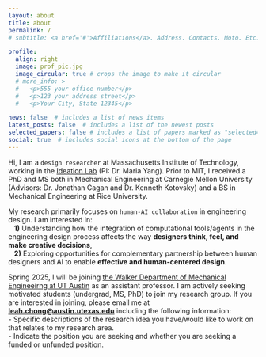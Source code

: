 ```yaml
---
layout: about
title: about
permalink: /
# subtitle: <a href='#'>Affiliations</a>. Address. Contacts. Moto. Etc.

profile:
  align: right
  image: prof_pic.jpg
  image_circular: true # crops the image to make it circular
  # more_info: >
  #   <p>555 your office number</p>
  #   <p>123 your address street</p>
  #   <p>Your City, State 12345</p>

news: false  # includes a list of news items
latest_posts: false  # includes a list of the newest posts
selected_papers: false # includes a list of papers marked as "selected={true}"
social: true  # includes social icons at the bottom of the page
---
```


Hi, I am a `design researcher` at Massachusetts Institute of Technology, working in the [Ideation Lab](http://ideation.mit.edu/) (PI: Dr. Maria Yang). Prior to MIT, I received a PhD and MS both in Mechanical Engineering at Carnegie Mellon University (Advisors: Dr. Jonathan Cagan and Dr. Kenneth Kotovsky) and a BS in Mechanical Engineering at Rice University.

My research primarily focuses on `human-AI collaboration` in engineering design. I am interested in: <br>&nbsp;&nbsp;&nbsp;**1)** Understanding how the integration of computational tools/agents in the engineering design process affects the way **designers think, feel, and make creative decisions**, <br>&nbsp;&nbsp;&nbsp;**2)** Exploring opportunities for complementary partnership between human designers and AI to enable **effective and human-centered design**.

Spring 2025, I will be joining [the Walker Department of Mechanical Engineeirng at UT Austin](https://www.me.utexas.edu/) as an assistant professor. 
I am actively seeking motivated students (undergrad, MS, PhD) to join my research group. If you are interested in joining, please email me at **leah.chong@austin.utexas.edu** including the following information: <br> - Specific descriptions of the research idea you have/would like to work on that relates to my research area. <br> - Indicate the position you are seeking and whether you are seeking a funded or unfunded position.

<!-- Write your biography here. Tell the world about yourself. Link to your favorite [subreddit](http://reddit.com). You can put a picture in, too. The code is already in, just name your picture `prof_pic.jpg` and put it in the `img/` folder.

Put your address / P.O. box / other info right below your picture. You can also disable any of these elements by editing `profile` property of the YAML header of your `_pages/about.md`. Edit `_bibliography/papers.bib` and Jekyll will render your [publications page](/al-folio/publications/) automatically.

Link to your social media connections, too. This theme is set up to use [Font Awesome icons](http://fortawesome.github.io/Font-Awesome/) and [Academicons](https://jpswalsh.github.io/academicons/), like the ones below. Add your Facebook, Twitter, LinkedIn, Google Scholar, or just disable all of them. -->